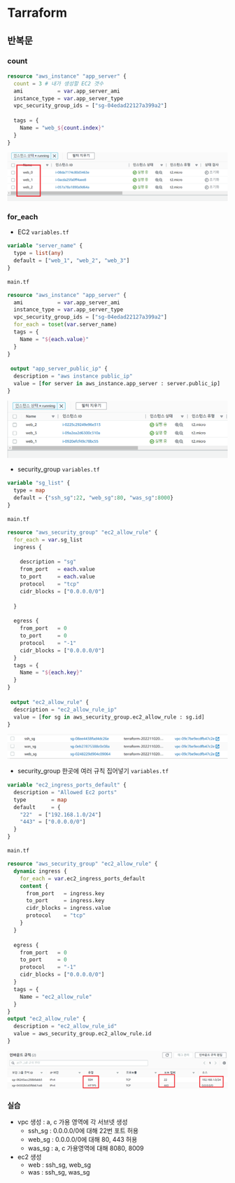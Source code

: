 # Tarraform
## 반복문
### count
```tf
resource "aws_instance" "app_server" {
  count = 3 # 내가 생성할 EC2 갯수
  ami           = var.app_server_ami
  instance_type = var.app_server_type
  vpc_security_group_ids = ["sg-04edad22127a399a2"]

  tags = {
    Name = "web_${count.index}"
  }
}
```
![image](./image/IaC2/1.png)<br/>

### for_each
- EC2
`variables.tf`
```tf
variable "server_name" {
  type = list(any)
  default = ["web_1", "web_2", "web_3"] 
}
```

`main.tf`
```tf
resource "aws_instance" "app_server" {
  ami           = var.app_server_ami
  instance_type = var.app_server_type
  vpc_security_group_ids = ["sg-04edad22127a399a2"]
  for_each = toset(var.server_name)
  tags = {
    Name = "${each.value}"
  }
}

 output "app_server_public_ip" {
  description = "aws instance public_ip"
  value = [for server in aws_instance.app_server : server.public_ip]
}

```
![image](./image/IaC2/2.png)<br/>

- security_group
`variables.tf`
```tf
variable "sg_list" {
  type = map
  default = {"ssh_sg":22, "web_sg":80, "was_sg":8000} 
}
```
`main.tf`
```tf
resource "aws_security_group" "ec2_allow_rule" {
  for_each = var.sg_list
  ingress {
    
    description = "sg"
    from_port   = each.value
    to_port     = each.value
    protocol    = "tcp"
    cidr_blocks = ["0.0.0.0/0"]

  }

  egress {
    from_port   = 0
    to_port     = 0
    protocol    = "-1"
    cidr_blocks = ["0.0.0.0/0"]
  }
  tags = {
    Name = "${each.key}"
  }
}

 output "ec2_allow_rule" {
  description = "ec2_allow_rule_ip"
  value = [for sg in aws_security_group.ec2_allow_rule : sg.id]
}
```
![image](./image/IaC2/3.png)<br/>

- security_group 한곳에 여러 규칙 집어넣기
`variables.tf`
```tf
variable "ec2_ingress_ports_default" {
  description = "Allowed Ec2 ports"
  type        = map
  default     = {
    "22"  = ["192.168.1.0/24"]
    "443" = ["0.0.0.0/0"]
  }
}
```
`main.tf`
```tf
resource "aws_security_group" "ec2_allow_rule" {
  dynamic ingress {
    for_each = var.ec2_ingress_ports_default
    content {
      from_port   = ingress.key
      to_port     = ingress.key
      cidr_blocks = ingress.value
      protocol    = "tcp"
    }
  }

  egress {
    from_port   = 0
    to_port     = 0
    protocol    = "-1"
    cidr_blocks = ["0.0.0.0/0"]
  }
  tags = {
    Name = "ec2_allow_rule"
  }
}
output "ec2_allow_rule" {
  description = "ec2_allow_rule_id"
  value = aws_security_group.ec2_allow_rule.id
}
```
![image](./image/IaC2/4.png)<br/>

### 실습
- vpc 생성 : a, c 가용 영역에 각 서브넷 생성
  - ssh_sg : 0.0.0.0/0에 대해 22번 포트 허용
  - web_sg : 0.0.0.0/0에 대해 80, 443 허용
  - was_sg : a, c 가용영역에 대해 8080, 8009
- ec2 생성
  - web : ssh_sg, web_sg
  - was : ssh_sg, was_sg
